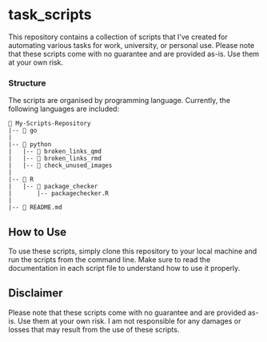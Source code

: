 # task_scripts

This repository contains a collection of scripts that I've created for automating various tasks for work, university, or personal use. Please note that these scripts come with no guarantee and are provided as-is. Use them at your own risk.

### Structure

The scripts are organised by programming language. Currently, the following languages are included:

```
📂 My-Scripts-Repository
|-- 📂 go
|
|-- 📂 python
|   |-- 📂 broken_links_qmd
|   |-- 📂 broken_links_rmd
|   |-- 📂 check_unused_images
|
|-- 📂 R
|   |-- 📂 package_checker
|       |-- packagechecker.R
|
|-- 📜 README.md
```

## How to Use

To use these scripts, simply clone this repository to your local machine and run the scripts from the command line. Make sure to read the documentation in each script file to understand how to use it properly.

## Disclaimer

Please note that these scripts come with no guarantee and are provided as-is. Use them at your own risk. I am not responsible for any damages or losses that may result from the use of these scripts.
